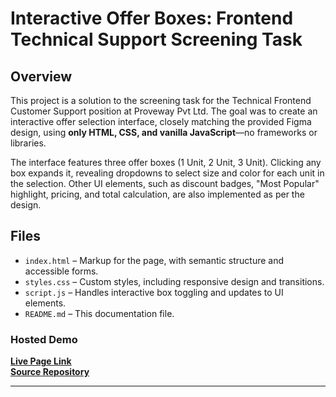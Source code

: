 # Interactive Offer Boxes: Frontend Technical Support Screening Task

## Overview

This project is a solution to the screening task for the Technical Frontend Customer Support position at Proveway Pvt Ltd. The goal was to create an interactive offer selection interface, closely matching the provided Figma design, using **only HTML, CSS, and vanilla JavaScript**—no frameworks or libraries.

The interface features three offer boxes (1 Unit, 2 Unit, 3 Unit). Clicking any box expands it, revealing dropdowns to select size and color for each unit in the selection. Other UI elements, such as discount badges, "Most Popular" highlight, pricing, and total calculation, are also implemented as per the design.

## Files

- `index.html` – Markup for the page, with semantic structure and accessible forms.
- `styles.css` – Custom styles, including responsive design and transitions.
- `script.js` – Handles interactive box toggling and updates to UI elements.
- `README.md` – This documentation file.

### Hosted Demo

[**Live Page Link**](https://bogo-offer-box.vercel.app/)  
[**Source Repository**](https://your-github-repo-link)


---

